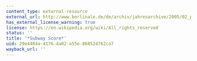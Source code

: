 ```yaml
---
content_type: external-resource
external_url: http://www.berlinale.de/de/archiv/jahresarchive/2005/02_programm_2005/02_Filmdatenblatt_2005_20051054.php
has_external_license_warning: true
license: https://en.wikipedia.org/wiki/All_rights_reserved
status: ''
title: '*Subway Score*'
uid: 29e4404a-4176-4a02-a55e-868524762ca7
wayback_url: ''
---
```

